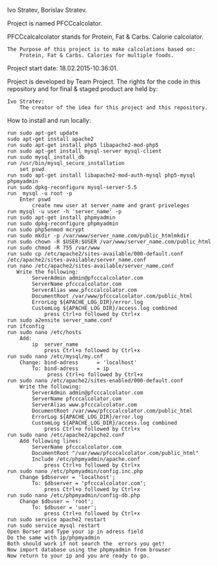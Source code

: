 Ivo Stratev, Borislav Stratev.

Project is named PFCCcalcolator.

PFCCcalcalcolator stands for Protein, Fat & Carbs. Calorie calcolator.

    The Purpose of this project is to make calcolations based on:
        Protein, Fat & Carbs. Calories for multiple foods.


Project start date: 18.02.2015-10:36:01.

Project is developed by Team Project.
The rights for the code in this repository and for final & staged product are held by:

    Ivo Stratev:
        The creator of the idea for this project and this repository.
        
        
How to install and run locally:

    run sudo apt-get update
    sudo apt-get install apache2
    run sudo apt-get install php5 libapache2-mod-php5
    run sudo apt-get install mysql-server mysql-client
    run sudo mysql_install_db
    run /usr/bin/mysql_secure_installation
        set pswd
    run sudo apt-get install libapache2-mod-auth-mysql php5-mysql phpmyadmin
    run sudo dpkg-reconfigure mysql-server-5.5
    run  mysql -u root -p
        Enter pswd
            create new user at server_name and grant priveleges
    run mysql -u user -h 'server_name' -p      
    run sudo apt-get install phpmyadmin
    run sudo dpkg-reconfigure phpmyadmin
    run sudo php5enmod mcrypt
    run sudo mkdir -p /var/www/server_name.com/public_htmlmkdir 
    run sudo chown -R $USER:$USER /var/www/server_name.com/public_html
    run sudo chmod -R 755 /var/www
    run sudo cp /etc/apache2/sites-available/000-default.conf /etc/apache2/sites-available/server_name.conf
    run nano /etc/apache2/sites-available/server_name.conf
       Write the following:
            ServerAdmin admin@pfcccalcolator.com
        	ServerName pfcccalcolator.com
        	ServerAlias www.pfcccalcolator.com
        	DocumentRoot /var/www/pfcccalcolator.com/public_html
        	ErrorLog ${APACHE_LOG_DIR}/error.log
    	    CustomLog ${APACHE_LOG_DIR}/access.log combined
    	        press Ctrl+o followed by Ctrl+x
    run sudo a2ensite server_name.conf
    run ifconfig
    run sudo nano /etc/hosts
        Add:
            ip  server_name
                press Ctrl+o followed by Ctrl+x
    run sudo nano /etc/mysql/my.cnf
        Change: bind-adress      = 'localhost'
            To: bind-adress      = ip
                 press Ctrl+o followed by Ctrl+x
    run sudo nano /etc/apache2/sites-enabled/000-default.conf
        Write the following:
            ServerAdmin admin@pfcccalcolator.com
        	ServerName pfcccalcolator.com
        	ServerAlias www.pfcccalcolator.com
        	DocumentRoot /var/www/pfcccalcolator.com/public_html
        	ErrorLog ${APACHE_LOG_DIR}/error.log
    	    CustomLog ${APACHE_LOG_DIR}/access.log combined
    	        press Ctrl+o followed by Ctrl+x
    run sudo nano /etc/apache2/apche2.conf
        Add following lines:
            ServerName pfcccalcolator.com
            DocumentRoot "/var/www/pfcccalcolator.com/public_html"
            Include /etc/phpmyadmin/apache.conf
                press Ctrl+o followed by Ctrl+x
    run sudo nano /etc/phpmyadmin/config.inc.php
        Change $dbserver = 'localhost';
            To: $dbserver = 'pfcccalcolator.com';
                press Ctrl+o followed by Ctrl+x
    run sudo nano /etc/phpmyadmin/config-db.php
        Change $dbuser = 'root';
            To: $dbuser = 'user';
                press Ctrl+o followed by Ctrl+x
    run sudo service apache2 restart
    run sudo service mysql restart
    Open Borser and Type your ip in adress field
    Do the same with ip/phpmyadmin
    Both should work if not search the  errors you get!
    Now import database using the phpmyadmin from browser
    Now return to your ip and you are ready to go.
    
    
    
            
    
    
	        
    
        